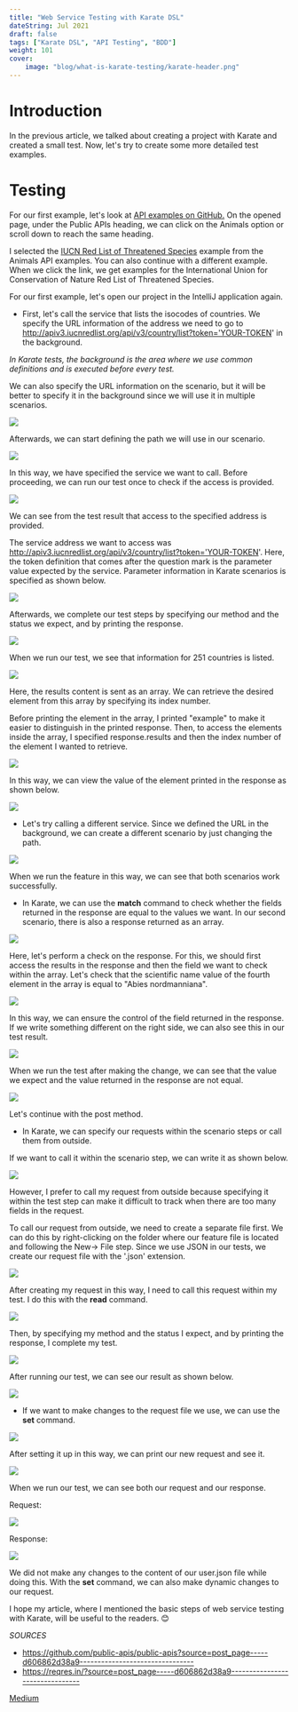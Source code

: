 ```yaml
---
title: "Web Service Testing with Karate DSL"
dateString: Jul 2021
draft: false
tags: ["Karate DSL", "API Testing", "BDD"]
weight: 101
cover:
    image: "blog/what-is-karate-testing/karate-header.png"
---
```


# Introduction

In the previous article, we talked about creating a project with Karate and created a small test. Now, let's try to create some more detailed test examples.

# Testing

For our first example, let's look at [API examples on GitHub.](https://github.com/public-apis/public-apis) On the opened page, under the Public APIs heading, we can click on the Animals option or scroll down to reach the same heading.

I selected the [IUCN Red List of Threatened Species](http://apiv3.iucnredlist.org/api/v3/docs) example from the Animals API examples. You can also continue with a different example. When we click the link, we get examples for the International Union for Conservation of Nature Red List of Threatened Species.

For our first example, let's open our project in the IntelliJ application again.

* First, let's call the service that lists the isocodes of countries. We specify the URL information of the address we need to go to http://apiv3.iucnredlist.org/api/v3/country/list?token='YOUR-TOKEN' in the background.

*In Karate tests, the background is the area where we use common definitions and is executed before every test.*

We can also specify the URL information on the scenario, but it will be better to specify it in the background since we will use it in multiple scenarios.

![](/blog/more-testing-with-karate/k-test-1.png)

Afterwards, we can start defining the path we will use in our scenario.

![](/blog/more-testing-with-karate/k-test-2.png)

In this way, we have specified the service we want to call. Before proceeding, we can run our test once to check if the access is provided.

![](/blog/more-testing-with-karate/k-test-3.png)

We can see from the test result that access to the specified address is provided.

The service address we want to access was http://apiv3.iucnredlist.org/api/v3/country/list?token='YOUR-TOKEN'. Here, the token definition that comes after the question mark is the parameter value expected by the service. Parameter information in Karate scenarios is specified as shown below.

![](/blog/more-testing-with-karate/k-test-4.png)

Afterwards, we complete our test steps by specifying our method and the status we expect, and by printing the response.

![](/blog/more-testing-with-karate/k-test-5.png)

When we run our test, we see that information for 251 countries is listed.

![](/blog/more-testing-with-karate/k-test-6.png)

Here, the results content is sent as an array. We can retrieve the desired element from this array by specifying its index number.

Before printing the element in the array, I printed "example" to make it easier to distinguish in the printed response. Then, to access the elements inside the array, I specified response.results and then the index number of the element I wanted to retrieve.

![](/blog/more-testing-with-karate/k-test-7.png)

In this way, we can view the value of the element printed in the response as shown below.

![](/blog/more-testing-with-karate/k-test-8.png)

* Let's try calling a different service. Since we defined the URL in the background, we can create a different scenario by just changing the path.

![](/blog/more-testing-with-karate/k-test-10.png)

When we run the feature in this way, we can see that both scenarios work successfully.

* In Karate, we can use the **match** command to check whether the fields returned in the response are equal to the values we want. In our second scenario, there is also a response returned as an array.

![](/blog/more-testing-with-karate/k-test-11.png)

Here, let's perform a check on the response. For this, we should first access the results in the response and then the field we want to check within the array. Let's check that the scientific name value of the fourth element in the array is equal to "Abies nordmanniana".

![](/blog/more-testing-with-karate/k-test-12.png)

In this way, we can ensure the control of the field returned in the response. If we write something different on the right side, we can also see this in our test result.

![](/blog/more-testing-with-karate/k-test-13.png)

When we run the test after making the change, we can see that the value we expect and the value returned in the response are not equal.

![](/blog/more-testing-with-karate/k-test-14.png)

Let's continue with the post method.

* In Karate, we can specify our requests within the scenario steps or call them from outside.

If we want to call it within the scenario step, we can write it as shown below.

![](/blog/more-testing-with-karate/k-test-15.png)

However, I prefer to call my request from outside because specifying it within the test step can make it difficult to track when there are too many fields in the request.

To call our request from outside, we need to create a separate file first. We can do this by right-clicking on the folder where our feature file is located and following the New-> File step. Since we use JSON in our tests, we create our request file with the '.json' extension.

![](/blog/more-testing-with-karate/k-test-16.png)

After creating my request in this way, I need to call this request within my test. I do this with the **read** command.

![](/blog/more-testing-with-karate/k-test-17.png)

Then, by specifying my method and the status I expect, and by printing the response, I complete my test.

![](/blog/more-testing-with-karate/k-test-18.png)

After running our test, we can see our result as shown below.

![](/blog/more-testing-with-karate/k-test-19.png)

* If we want to make changes to the request file we use, we can use the **set** command.

![](/blog/more-testing-with-karate/k-test-20.png)

After setting it up in this way, we can print our new request and see it.

![](/blog/more-testing-with-karate/k-test-21.png)

When we run our test, we can see both our request and our response.

Request:

![](/blog/more-testing-with-karate/k-test-22.png)

Response:

![](/blog/more-testing-with-karate/k-test-23.png)

We did not make any changes to the content of our user.json file while doing this. With the **set** command, we can also make dynamic changes to our request.

I hope my article, where I mentioned the basic steps of web service testing with Karate, will be useful to the readers. 😊

*SOURCES*

- https://github.com/public-apis/public-apis?source=post_page-----d606862d38a9--------------------------------
- https://reqres.in/?source=post_page-----d606862d38a9--------------------------------

[Medium](https://medium.com/@mervebozkir/karate-i%CC%87le-web-servi%CC%87s-testleri%CC%87-d606862d38a9)